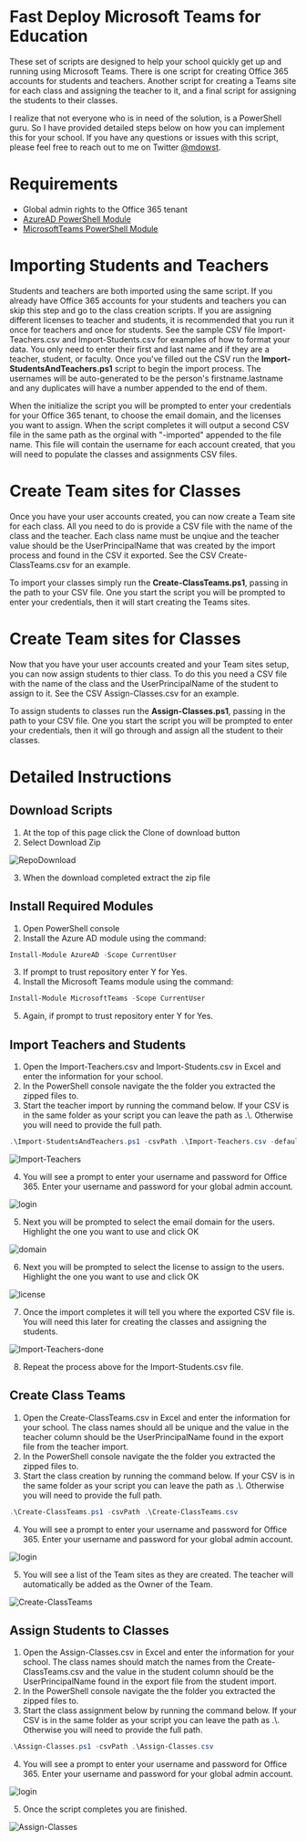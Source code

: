 # Fast Deploy Microsoft Teams for Education

These set of scripts are designed to help your school quickly get up and running using Microsoft Teams. There is one script for creating Office 365 accounts for students and teachers. Another script for creating a Teams site for each class and assigning the teacher to it, and a final script for assigning the students to their classes.

I realize that not everyone who is in need of the solution, is a PowerShell guru. So I have provided detailed steps below on how you can implement this for your school. If you have any questions or issues with this script, please feel free to reach out to me on Twitter [@mdowst](https://twitter.com/MDowst).

# Requirements
- Global admin rights to the Office 365 tenant
- [AzureAD PowerShell Module](https://www.powershellgallery.com/packages/AzureAD/2.0.2.4)
- [MicrosoftTeams PowerShell Module](https://www.powershellgallery.com/packages/MicrosoftTeams/1.0.5)

# Importing Students and Teachers

Students and teachers are both imported using the same script. If you already have Office 365 accounts for your students and teachers you can skip this step and go to the class creation scripts. If you are assigning different licenses to teacher and students, it is recommended that you run it once for teachers and once for students. See the sample CSV file Import-Teachers.csv and Import-Students.csv for examples of how to format your data. You only need to enter their first and last name and if they are a teacher, student, or faculty. Once you've filled out the CSV run the **Import-StudentsAndTeachers.ps1** script to begin the import process. The usernames will be auto-generated to be the person's firstname.lastname and any duplicates will have a number appended to the end of them.

When the initialize the script you will be prompted to enter your credentials for your Office 365 tenant, to choose the email domain, and the licenses you want to assign. When the script completes it will output a second CSV file in the same path as the orginal with "-imported" appended to the file name. This file will contain the username for each account created, that you will need to populate the classes and assignments CSV files.

# Create Team sites for Classes

Once you have your user accounts created, you can now create a Team site for each class. All you need to do is provide a CSV file with the name of the class and the teacher. Each class name must be unqiue and the teacher value should be the UserPrincipalName that was created by the import process and found in the CSV it exported. See the CSV Create-ClassTeams.csv for an example. 

To import your classes simply run the **Create-ClassTeams.ps1**, passing in the path to your CSV file. One you start the script you will be prompted to enter your credentials, then it will start creating the Teams sites.

# Create Team sites for Classes

Now that you have your user accounts created and your Team sites setup, you can now assign students to thier class. To do this you need a CSV file with the name of the class and the UserPrincipalName of the student to assign to it. See the CSV Assign-Classes.csv for an example. 

To assign students to classes run the **Assign-Classes.ps1**, passing in the path to your CSV file. One you start the script you will be prompted to enter your credentials, then it will go through and assign all the student to their classes.

# Detailed Instructions

## Download Scripts
1. At the top of this page click the Clone of download button
2. Select Download Zip

![RepoDownload](Screenshots/RepoDownload.png)

3. When the download completed extract the zip file

## Install Required Modules
1. Open PowerShell console
2. Install the Azure AD module using the command:
```powershell
Install-Module AzureAD -Scope CurrentUser
```
3. If prompt to trust repository enter Y for Yes.
4. Install the Microsoft Teams module using the command:
```powershell
Install-Module MicrosoftTeams -Scope CurrentUser
```
5. Again, if prompt to trust repository enter Y for Yes.

## Import Teachers and Students
1. Open the Import-Teachers.csv and Import-Students.csv in Excel and enter the information for your school.
2. In the PowerShell console navigate the the folder you extracted the zipped files to.
3. Start the teacher import by running the command below. If your CSV is in the same folder as your script you can leave the path as .\\. Otherwise you will need to provide the full path.
```powershell
.\Import-StudentsAndTeachers.ps1 -csvPath .\Import-Teachers.csv -defaultPassword 'AStrongPassword'
```

![Import-Teachers](Screenshots/Import-Teachers.PNG)

4. You will see a prompt to enter your username and password for Office 365. Enter your username and password for your global admin account.

![login](Screenshots/login.PNG)

5. Next you will be prompted to select the email domain for the users. Highlight the one you want to use and click OK

![domain](Screenshots/domain.PNG)

6. Next you will be prompted to select the license to assign to the users. Highlight the one you want to use and click OK

![license](Screenshots/license.PNG)

7. Once the import completes it will tell you where the exported CSV file is. You will need this later for creating the classes and assigning the students.

![Import-Teachers-done](Screenshots/Import-Teachers-done.PNG)

8. Repeat the process above for the Import-Students.csv file.

## Create Class Teams

1. Open the Create-ClassTeams.csv in Excel and enter the information for your school. The class names should all be unique and the value in the teacher column should be the UserPrincipalName found in the export file from the teacher import. 
2. In the PowerShell console navigate the the folder you extracted the zipped files to.
3. Start the class creation by running the command below. If your CSV is in the same folder as your script you can leave the path as .\\. Otherwise you will need to provide the full path.
```powershell
.\Create-ClassTeams.ps1 -csvPath .\Create-ClassTeams.csv
```

4. You will see a prompt to enter your username and password for Office 365. Enter your username and password for your global admin account.

![login](Screenshots/login.PNG)

5. You will see a list of the Team sites as they are created. The teacher will automatically be added as the Owner of the Team.


![Create-ClassTeams](Screenshots/Create-ClassTeams.PNG)

## Assign Students to Classes

1. Open the Assign-Classes.csv in Excel and enter the information for your school. The class names should match the names from the Create-ClassTeams.csv and the value in the student column should be the UserPrincipalName found in the export file from the student import. 
2. In the PowerShell console navigate the the folder you extracted the zipped files to.
3. Start the class assignment below by running the command below. If your CSV is in the same folder as your script you can leave the path as .\\. Otherwise you will need to provide the full path.
```powershell
.\Assign-Classes.ps1 -csvPath .\Assign-Classes.csv
```

4. You will see a prompt to enter your username and password for Office 365. Enter your username and password for your global admin account.

![login](Screenshots/login.PNG)

5. Once the script completes you are finished.

![Assign-Classes](Screenshots/Assign-Classes.png)